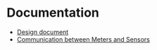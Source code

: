 # Documentation

* [Design document](design.md)
* [Communication between Meters and Sensors](communication.md)
